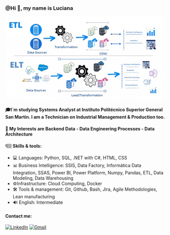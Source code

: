 ### @Hi 👋, my name is Luciana
<img width="1000" src="https://github.com/LucianaMelisaQuiroga/LucianaMelisaQuiroga/blob/main/ETL-vs-ELT.gif" alt="ETL-vs-ELT" title="ETL-vs-ELT">

#### 🎓I´m studying Systems Analyst at Instituto Politécnico Superior General San Martín. I am a Technician on Industrial Management & Production too.
#### 🔗 My Interests are Backend Data - Data Engineering Processes - Data Architecture

#### 👇🏼 Skills & tools:
- 💻 Languages: Python, SQL, .NET with C#, HTML, CSS
- 📊 Business Intelligence: SSIS, Data Factory, Informática Data Integration, SSAS, Power BI, Power Platform, Numpy, Pandas, ETL, Data Modeling, Data Warehousing
- ⚙️Infrastructure: Cloud Computing, Docker
- 🛠 Tools & management: Git, Github, Bash, Jira, Agile Methodologies, Lean manufacturing
- 🔊 English: Intermediate 

#### Contact me: 
[![LinkedIn](https://img.shields.io/badge/-LINKEDIN-0077B5?style=for-the-badge&logo=linkedin&logoColor=white)](https://www.linkedin.com/in/luciana-melisa-quiroga/)
[![Gmail](https://img.shields.io/badge/-GMAIL-D14836?style=for-the-badge&logo=gmail&logoColor=white)](mailto:lucianamelisa@gmail.com)

<!---
LucianaMelisaQuiroga/LucianaMelisaQuiroga is a ✨ special ✨ repository because its `README.md` (this file) appears on your GitHub profile.
You can click the Preview link to take a look at your changes.
--->
